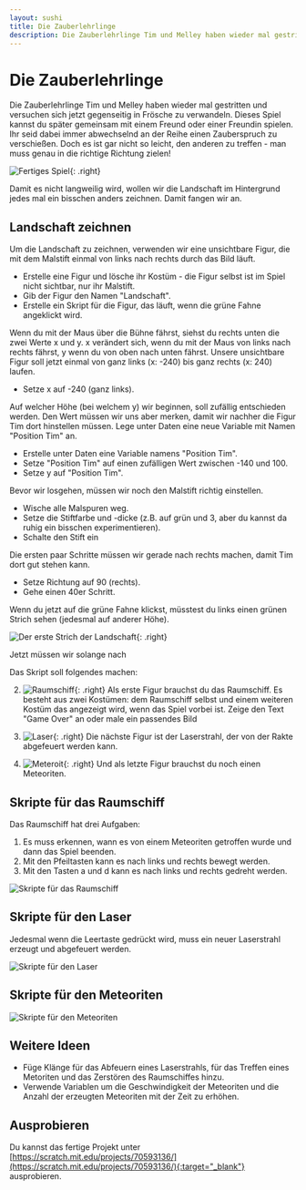 ```yaml
---
layout: sushi
title: Die Zauberlehrlinge
description: Die Zauberlehrlinge Tim und Melley haben wieder mal gestritten und versuchen sich jetzt gegenseitig in Frösche zu verwandeln. Dieses Spiel kannst du später gemeinsam mit einem Freund oder einer Freundin spielen.
---
```


# Die Zauberlehrlinge

Die Zauberlehrlinge Tim und Melley haben wieder mal gestritten und versuchen sich jetzt gegenseitig in Frösche zu verwandeln. Dieses Spiel kannst du später gemeinsam mit einem Freund oder einer Freundin spielen. Ihr seid dabei immer abwechselnd an der Reihe einen Zauberspruch zu verschießen. Doch es ist gar nicht so leicht, den anderen zu treffen - man muss genau in die richtige Richtung zielen!

![Fertiges Spiel](scratch-zauberlehrlinge/01-fertig.png){: .right}

Damit es nicht langweilig wird, wollen wir die Landschaft im Hintergrund jedes mal ein bisschen anders zeichnen. Damit fangen wir an.

## Landschaft zeichnen

Um die Landschaft zu zeichnen, verwenden wir eine unsichtbare Figur, die mit dem Malstift einmal von links nach rechts durch das Bild läuft.

* Erstelle eine Figur und lösche ihr Kostüm - die Figur selbst ist im Spiel nicht sichtbar, nur ihr Malstift.
* Gib der Figur den Namen "Landschaft".
* Erstelle ein Skript für die Figur, das läuft, wenn die grüne Fahne angeklickt wird.

Wenn du mit der Maus über die Bühne fährst, siehst du rechts unten die zwei Werte x und y. x verändert sich, wenn du mit der Maus von links nach rechts fährst, y wenn du von oben nach unten fährst.
Unsere unsichtbare Figur soll jetzt einmal von ganz links (x: -240) bis ganz rechts (x: 240) laufen.

* Setze x auf -240 (ganz links).

Auf welcher Höhe (bei welchem y) wir beginnen, soll zufällig entschieden werden. Den Wert müssen wir uns aber merken, damit wir nachher die Figur Tim dort hinstellen müssen. Lege unter Daten eine neue Variable mit Namen "Position Tim" an.

* Erstelle unter Daten eine Variable namens "Position Tim".
* Setze "Position Tim" auf einen zufälligen Wert zwischen -140 und 100.
* Setze y auf "Position Tim".

Bevor wir losgehen, müssen wir noch den Malstift richtig einstellen.

* Wische alle Malspuren weg.
* Setze die Stiftfarbe und -dicke (z.B. auf grün und 3, aber du kannst da ruhig ein bisschen experimentieren).
* Schalte den Stift ein

Die ersten paar Schritte müssen wir gerade nach rechts machen, damit Tim dort gut stehen kann.

* Setze Richtung auf 90 (rechts).
* Gehe einen 40er Schritt.

Wenn du jetzt auf die grüne Fahne klickst, müsstest du links einen grünen Strich sehen (jedesmal auf anderer Höhe).

![Der erste Strich der Landschaft](scratch-zauberlehrlinge/02-strich.png){: .right}

Jetzt müssen wir solange nach 

Das Skript soll folgendes machen:


2. ![Raumschiff](scratch-space-shooter/raumschiff.png){: .right}
Als erste Figur brauchst du das Raumschiff. Es besteht aus zwei Kostümen: dem Raumschiff selbst und einem weiteren Kostüm das angezeigt wird, 
wenn das Spiel vorbei ist. Zeige den Text "Game Over" an oder male ein passendes Bild

3. ![Laser](scratch-space-shooter/laser.png){: .right}
Die nächste Figur ist der Laserstrahl, der von der Rakte abgefeuert werden kann.

4. ![Meteroit](scratch-space-shooter/meteroit.png){: .right}
Und als letzte Figur brauchst du noch einen Meteoriten.

## Skripte für das Raumschiff

Das Raumschiff hat drei Aufgaben:

<div class="plainOrderedList">
    <ol>
        <li>Es muss erkennen, wann es von einem Meteoriten getroffen wurde und dann das Spiel beenden.</li>
        <li>Mit den Pfeiltasten kann es nach links und rechts bewegt werden.</li>
        <li>Mit den Tasten a und d kann es nach links und rechts gedreht werden.</li>
    </ol>
</div>

![Skripte für das Raumschiff](scratch-space-shooter/skripte-raumschiff.png)

## Skripte für den Laser

Jedesmal wenn die Leertaste gedrückt wird, muss ein neuer Laserstrahl erzeugt und abgefeuert werden.

![Skripte für den Laser](scratch-space-shooter/skripte-laser.png)

## Skripte für den Meteoriten

![Skripte für den Meteoriten](scratch-space-shooter/skripte-meteoriten.png)

## Weitere Ideen

* Füge Klänge für das Abfeuern eines Laserstrahls, für das Treffen eines Metoriten und das Zerstören des Raumschiffes hinzu.
* Verwende Variablen um die Geschwindigkeit der Meteoriten und die Anzahl der erzeugten Meteoriten mit der Zeit zu erhöhen.

## Ausprobieren

Du kannst das fertige Projekt unter [https://scratch.mit.edu/projects/70593136/](https://scratch.mit.edu/projects/70593136/){:target="_blank"} ausprobieren.